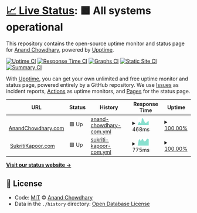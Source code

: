 # [📈 Live Status](https://AnandChowdhary.github.io/status/): <!--live status--> **🟩 All systems operational**

This repository contains the open-source uptime monitor and status page for [Anand Chowdhary](https://anandchowdhary.com), powered by [Upptime](https://github.com/upptime/upptime).

[![Uptime CI](https://github.com/koj-co/upptime/workflows/Uptime%20CI/badge.svg)](https://github.com/koj-co/upptime/actions?query=workflow%3A%22Uptime+CI%22)
[![Response Time CI](https://github.com/koj-co/upptime/workflows/Response%20Time%20CI/badge.svg)](https://github.com/koj-co/upptime/actions?query=workflow%3A%22Response+Time+CI%22)
[![Graphs CI](https://github.com/koj-co/upptime/workflows/Graphs%20CI/badge.svg)](https://github.com/koj-co/upptime/actions?query=workflow%3A%22Graphs+CI%22)
[![Static Site CI](https://github.com/koj-co/upptime/workflows/Static%20Site%20CI/badge.svg)](https://github.com/koj-co/upptime/actions?query=workflow%3A%22Static+Site+CI%22)
[![Summary CI](https://github.com/koj-co/upptime/workflows/Summary%20CI/badge.svg)](https://github.com/koj-co/upptime/actions?query=workflow%3A%22Summary+CI%22)

With [Upptime](https://upptime.js.org), you can get your own unlimited and free uptime monitor and status page, powered entirely by a GitHub repository. We use [Issues](https://github.com/AnandChowdhary/status/issues) as incident reports, [Actions](https://github.com/AnandChowdhary/status/actions) as uptime monitors, and [Pages](https://AnandChowdhary.github.io/status/) for the status page.

<!--start: status pages-->
<!-- This summary is generated by Upptime (https://github.com/upptime/upptime) -->
<!-- Do not edit this manually, your changes will be overwritten -->
<!-- prettier-ignore -->
| URL | Status | History | Response Time | Uptime |
| --- | ------ | ------- | ------------- | ------ |
| <img alt="" src="https://icons.duckduckgo.com/ip3/anandchowdhary.com.ico" height="13"> [AnandChowdhary.com](https://anandchowdhary.com) | 🟩 Up | [anand-chowdhary-com.yml](https://github.com/AnandChowdhary/status/commits/HEAD/history/anand-chowdhary-com.yml) | <details><summary><img alt="Response time graph" src="./graphs/anand-chowdhary-com/response-time-week.png" height="20"> 468ms</summary><br><a href="https://AnandChowdhary.github.io/status/history/anand-chowdhary-com"><img alt="Response time 478" src="https://img.shields.io/endpoint?url=https%3A%2F%2Fraw.githubusercontent.com%2FAnandChowdhary%2Fstatus%2FHEAD%2Fapi%2Fanand-chowdhary-com%2Fresponse-time.json"></a><br><a href="https://AnandChowdhary.github.io/status/history/anand-chowdhary-com"><img alt="24-hour response time 629" src="https://img.shields.io/endpoint?url=https%3A%2F%2Fraw.githubusercontent.com%2FAnandChowdhary%2Fstatus%2FHEAD%2Fapi%2Fanand-chowdhary-com%2Fresponse-time-day.json"></a><br><a href="https://AnandChowdhary.github.io/status/history/anand-chowdhary-com"><img alt="7-day response time 468" src="https://img.shields.io/endpoint?url=https%3A%2F%2Fraw.githubusercontent.com%2FAnandChowdhary%2Fstatus%2FHEAD%2Fapi%2Fanand-chowdhary-com%2Fresponse-time-week.json"></a><br><a href="https://AnandChowdhary.github.io/status/history/anand-chowdhary-com"><img alt="30-day response time 406" src="https://img.shields.io/endpoint?url=https%3A%2F%2Fraw.githubusercontent.com%2FAnandChowdhary%2Fstatus%2FHEAD%2Fapi%2Fanand-chowdhary-com%2Fresponse-time-month.json"></a><br><a href="https://AnandChowdhary.github.io/status/history/anand-chowdhary-com"><img alt="1-year response time 471" src="https://img.shields.io/endpoint?url=https%3A%2F%2Fraw.githubusercontent.com%2FAnandChowdhary%2Fstatus%2FHEAD%2Fapi%2Fanand-chowdhary-com%2Fresponse-time-year.json"></a></details> | <details><summary><a href="https://AnandChowdhary.github.io/status/history/anand-chowdhary-com">100.00%</a></summary><a href="https://AnandChowdhary.github.io/status/history/anand-chowdhary-com"><img alt="All-time uptime 99.98%" src="https://img.shields.io/endpoint?url=https%3A%2F%2Fraw.githubusercontent.com%2FAnandChowdhary%2Fstatus%2FHEAD%2Fapi%2Fanand-chowdhary-com%2Fuptime.json"></a><br><a href="https://AnandChowdhary.github.io/status/history/anand-chowdhary-com"><img alt="24-hour uptime 100.00%" src="https://img.shields.io/endpoint?url=https%3A%2F%2Fraw.githubusercontent.com%2FAnandChowdhary%2Fstatus%2FHEAD%2Fapi%2Fanand-chowdhary-com%2Fuptime-day.json"></a><br><a href="https://AnandChowdhary.github.io/status/history/anand-chowdhary-com"><img alt="7-day uptime 100.00%" src="https://img.shields.io/endpoint?url=https%3A%2F%2Fraw.githubusercontent.com%2FAnandChowdhary%2Fstatus%2FHEAD%2Fapi%2Fanand-chowdhary-com%2Fuptime-week.json"></a><br><a href="https://AnandChowdhary.github.io/status/history/anand-chowdhary-com"><img alt="30-day uptime 100.00%" src="https://img.shields.io/endpoint?url=https%3A%2F%2Fraw.githubusercontent.com%2FAnandChowdhary%2Fstatus%2FHEAD%2Fapi%2Fanand-chowdhary-com%2Fuptime-month.json"></a><br><a href="https://AnandChowdhary.github.io/status/history/anand-chowdhary-com"><img alt="1-year uptime 100.00%" src="https://img.shields.io/endpoint?url=https%3A%2F%2Fraw.githubusercontent.com%2FAnandChowdhary%2Fstatus%2FHEAD%2Fapi%2Fanand-chowdhary-com%2Fuptime-year.json"></a></details>
| <img alt="" src="https://icons.duckduckgo.com/ip3/sukritikapoor.com.ico" height="13"> [SukritiKapoor.com](https://sukritikapoor.com) | 🟩 Up | [sukriti-kapoor-com.yml](https://github.com/AnandChowdhary/status/commits/HEAD/history/sukriti-kapoor-com.yml) | <details><summary><img alt="Response time graph" src="./graphs/sukriti-kapoor-com/response-time-week.png" height="20"> 775ms</summary><br><a href="https://AnandChowdhary.github.io/status/history/sukriti-kapoor-com"><img alt="Response time 706" src="https://img.shields.io/endpoint?url=https%3A%2F%2Fraw.githubusercontent.com%2FAnandChowdhary%2Fstatus%2FHEAD%2Fapi%2Fsukriti-kapoor-com%2Fresponse-time.json"></a><br><a href="https://AnandChowdhary.github.io/status/history/sukriti-kapoor-com"><img alt="24-hour response time 907" src="https://img.shields.io/endpoint?url=https%3A%2F%2Fraw.githubusercontent.com%2FAnandChowdhary%2Fstatus%2FHEAD%2Fapi%2Fsukriti-kapoor-com%2Fresponse-time-day.json"></a><br><a href="https://AnandChowdhary.github.io/status/history/sukriti-kapoor-com"><img alt="7-day response time 775" src="https://img.shields.io/endpoint?url=https%3A%2F%2Fraw.githubusercontent.com%2FAnandChowdhary%2Fstatus%2FHEAD%2Fapi%2Fsukriti-kapoor-com%2Fresponse-time-week.json"></a><br><a href="https://AnandChowdhary.github.io/status/history/sukriti-kapoor-com"><img alt="30-day response time 736" src="https://img.shields.io/endpoint?url=https%3A%2F%2Fraw.githubusercontent.com%2FAnandChowdhary%2Fstatus%2FHEAD%2Fapi%2Fsukriti-kapoor-com%2Fresponse-time-month.json"></a><br><a href="https://AnandChowdhary.github.io/status/history/sukriti-kapoor-com"><img alt="1-year response time 718" src="https://img.shields.io/endpoint?url=https%3A%2F%2Fraw.githubusercontent.com%2FAnandChowdhary%2Fstatus%2FHEAD%2Fapi%2Fsukriti-kapoor-com%2Fresponse-time-year.json"></a></details> | <details><summary><a href="https://AnandChowdhary.github.io/status/history/sukriti-kapoor-com">100.00%</a></summary><a href="https://AnandChowdhary.github.io/status/history/sukriti-kapoor-com"><img alt="All-time uptime 99.97%" src="https://img.shields.io/endpoint?url=https%3A%2F%2Fraw.githubusercontent.com%2FAnandChowdhary%2Fstatus%2FHEAD%2Fapi%2Fsukriti-kapoor-com%2Fuptime.json"></a><br><a href="https://AnandChowdhary.github.io/status/history/sukriti-kapoor-com"><img alt="24-hour uptime 100.00%" src="https://img.shields.io/endpoint?url=https%3A%2F%2Fraw.githubusercontent.com%2FAnandChowdhary%2Fstatus%2FHEAD%2Fapi%2Fsukriti-kapoor-com%2Fuptime-day.json"></a><br><a href="https://AnandChowdhary.github.io/status/history/sukriti-kapoor-com"><img alt="7-day uptime 100.00%" src="https://img.shields.io/endpoint?url=https%3A%2F%2Fraw.githubusercontent.com%2FAnandChowdhary%2Fstatus%2FHEAD%2Fapi%2Fsukriti-kapoor-com%2Fuptime-week.json"></a><br><a href="https://AnandChowdhary.github.io/status/history/sukriti-kapoor-com"><img alt="30-day uptime 99.99%" src="https://img.shields.io/endpoint?url=https%3A%2F%2Fraw.githubusercontent.com%2FAnandChowdhary%2Fstatus%2FHEAD%2Fapi%2Fsukriti-kapoor-com%2Fuptime-month.json"></a><br><a href="https://AnandChowdhary.github.io/status/history/sukriti-kapoor-com"><img alt="1-year uptime 99.99%" src="https://img.shields.io/endpoint?url=https%3A%2F%2Fraw.githubusercontent.com%2FAnandChowdhary%2Fstatus%2FHEAD%2Fapi%2Fsukriti-kapoor-com%2Fuptime-year.json"></a></details>

<!--end: status pages-->

[**Visit our status website →**](https://AnandChowdhary.github.io/status/)

## 📄 License

- Code: [MIT](./LICENSE) © [Anand Chowdhary](https://anandchowdhary.com)
- Data in the `./history` directory: [Open Database License](https://opendatacommons.org/licenses/odbl/1-0/)
